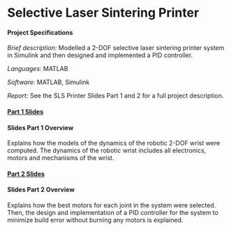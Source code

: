 # Selective Laser Sintering Printer 

#### Project Specifications

*Brief description:* Modelled a 2-DOF selective laser sintering printer system in Simulink and then designed and implemented a PID controller.

*Languages:* MATLAB

*Software:* MATLAB, Simulink

*Report:* See the SLS Printer Slides Part 1 and 2 for a full project description. 

#### [Part 1 Slides](https://github.com/hannahvsawiuk/SLS-3D-Printer/blob/master/SLS%20Printer%20Slides%20Part%201.pdf)
#### Slides Part 1 Overview
Explains how the models of the dynamics of the robotic 2-DOF wrist were computed. The dynamics of the robotic wrist includes all electronics, motors and mechanisms of the wrist.

#### [Part 2 Slides](https://github.com/hannahvsawiuk/SLS-3D-Printer/blob/master/SLS%20Printer%20Slides%20Part%202.pdf)
#### Slides Part 2 Overview
Explains how the best motors for each joint in the system were selected. Then, the design and implementation of a PID controller for the system to minimize build error without burning any motors is explained.
